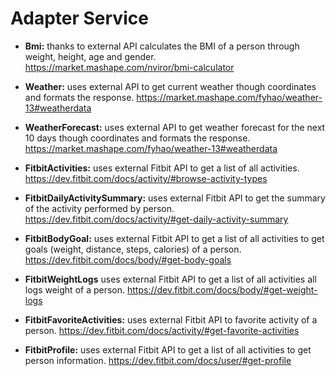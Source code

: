 # Adapter Service

*	**Bmi:** thanks to external API calculates the BMI of a person through weight, height, age and gender. https://market.mashape.com/nviror/bmi-calculator

*	**Weather:** uses external API to get current weather though coordinates and formats the response. https://market.mashape.com/fyhao/weather-13#weatherdata

*	**WeatherForecast:** uses external API to get weather forecast for the next 10 days though coordinates and formats the response. https://market.mashape.com/fyhao/weather-13#weatherdata

*	**FitbitActivities:** uses external Fitbit API to get a list of all activities. https://dev.fitbit.com/docs/activity/#browse-activity-types

*	**FitbitDailyActivitySummary:** uses external Fitbit API to get the summary of the activity performed by person. https://dev.fitbit.com/docs/activity/#get-daily-activity-summary

*	**FitbitBodyGoal:** uses external Fitbit API to get a list of all activities to get goals (weight, distance, steps, calories) of a person. https://dev.fitbit.com/docs/body/#get-body-goals

*	**FitbitWeightLogs** uses external Fitbit API to get a list of all activities all logs weight of a person. https://dev.fitbit.com/docs/body/#get-weight-logs

*	**FitbitFavoriteActivities:** uses external Fitbit API to favorite activity of a person. https://dev.fitbit.com/docs/activity/#get-favorite-activities

*	**FitbitProfile:** uses external Fitbit API to get a list of all activities to get person information. https://dev.fitbit.com/docs/user/#get-profile
